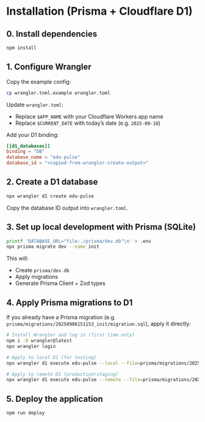 # Installation (Prisma + Cloudflare D1)

## 0. Install dependencies
```sh
npm install
```

## 1. Configure Wrangler
Copy the example config:
```sh
cp wrangler.toml.example wrangler.toml
```
Update `wrangler.toml`:
- Replace `$APP_NAME` with your Cloudflare Workers app name  
- Replace `$CURRENT_DATE` with today’s date (e.g. `2025-09-18`)  

Add your D1 binding:
```toml
[[d1_databases]]
binding = "DB"
database_name = "edu-pulse"
database_id = "<copied-from-wrangler-create-output>"
```

## 2. Create a D1 database
```sh
npx wrangler d1 create edu-pulse
```
Copy the database ID output into `wrangler.toml`.

## 3. Set up local development with Prisma (SQLite)
```sh
printf 'DATABASE_URL="file:./prisma/dev.db"\n' > .env
npx prisma migrate dev --name init
```
This will:
- Create `prisma/dev.db`
- Apply migrations
- Generate Prisma Client + Zod types

## 4. Apply Prisma migrations to D1
If you already have a Prisma migration (e.g. `prisma/migrations/20250906151153_init/migration.sql`), apply it directly:

```sh
# Install Wrangler and log in (first time only)
npm i -D wrangler@latest
npx wrangler login

# Apply to local D1 (for testing)
npx wrangler d1 execute edu-pulse --local --file=prisma/migrations/20250906151153_init/migration.sql

# Apply to remote D1 (production/staging)
npx wrangler d1 execute edu-pulse --remote --file=prisma/migrations/20250906151153_init/migration.sql
```

## 5. Deploy the application
```sh
npm run deploy
```
